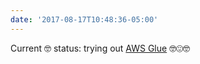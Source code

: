 ```yaml
---
date: '2017-08-17T10:48:36-05:00'
---
```

Current 🤓 status: trying out [AWS Glue](https://aws.amazon.com/glue/) 🤓😍🤓
